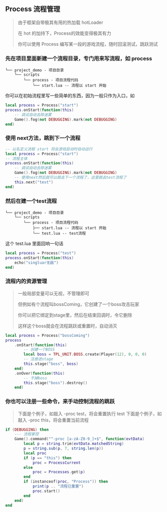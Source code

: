 ## Process 流程管理

> 由于框架自带极其有用的热加载 hotLoader
>
> 在 hot 的加持下，Process的效能变得极其有力
>
> 你可以使用 Process 编写某一段的游戏流程，随时回滚测试，跳跃测试

### 先在项目里面新建一个流程目录，专门用来写流程，如 process

```
└── project_demo - 项目目录
    └── scripts
        └── process - 项目流程代码
            └── start.lua -- 流程以 start 开始
```

你可以在初始流程里写一些简单的东西，因为一般只作为入口，如

```lua
local process = Process("start")
process.onStart(function(this)
    -- 调试自动去除迷雾
    Game().fog(not DEBUGGING).mark(not DEBUGGING)
end)
```

### 使用 next方法，跳到下一个流程

```lua
-- 以名定义流程 start 将会游戏启动时自动运行
local process = Process("start")
-- 流程主体
process.onStart(function(this)
    -- 调试自动去除迷雾
    Game().fog(not DEBUGGING).mark(not DEBUGGING)
    -- 使用next然后就可以跳去下一个流程了，这里跳去test流程了
    this.next("test")
end)
```

### 然后在建一个test流程

```
└── project_demo - 项目目录
    └── scripts
        └── process - 项目流程代码
            ├── start.lua -- 流程以 start 开始
            └── test.lua -- test流程
```

这个 test.lua 里面回响一句话

```lua
local process = Process("test")
process.onStart(function(this)
    echo("singluar无敌")
end)
```

### 流程内的资源管理

> 一般局部变量可以无视，不管理即可
>
> 但例如有个流程叫bossComing，它创建了一个boss攻击玩家
>
> 你可以把它绑定到stage里，然后在结束回调时，令它删除
>
> 这样这个boss就会在流程跳跃或重置时，自动消灭

```lua
local process = Process("bossComing")
process
    .onStart(function(this)
        -- 创建一个BOSS
        local boss = TPL_UNIT.BOSS.create(Player(12), 0, 0, 0)
        -- 注册进stage
        this.stage("boss", boss)
    end)
    .onOver(function(this)
        -- 干掉boss
        this.stage("boss").destroy()
    end)
```

### 你也可以注册一些命令，来手动控制流程的跳跃

> 下面是个例子，如敲入 -proc test，将会重置执行 test
> 下面是个例子，如敲入 -proc this，将会重置当前流程

```lua
if (DEBUGGING) then
    --- 流程掌控
    Game().command("^-proc [a-zA-Z0-9_]+$", function(evtData)
        local p = string.trim(evtData.matchedString)
        p = string.sub(p, 7, string.len(p))
        local proc
        if (p == "this") then
            proc = ProcessCurrent
        else
            proc = Processes.get(p)
        end
        if (instanceof(proc, "Process")) then
            print(p .. "流程已重置")
            proc.start()
        end
    end)
end
```

